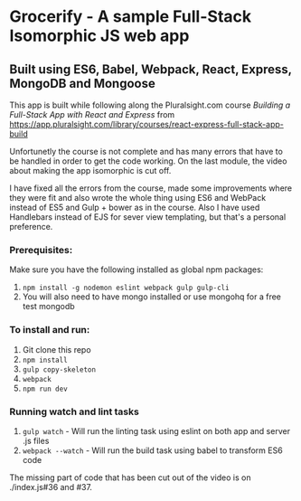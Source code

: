 # Grocerify - A sample Full-Stack Isomorphic JS web app
## Built using ES6, Babel, Webpack, React, Express, MongoDB and Mongoose

This app is built while following along the Pluralsight.com course _Building a Full-Stack App with React and Express_
from https://app.pluralsight.com/library/courses/react-express-full-stack-app-build

Unfortunetly the course is not complete and has many errors that have to be handled in order to get the code working.
On the last module, the video about making the app isomorphic is cut off.

I have fixed all the errors from the course, made some improvements where they were fit and also wrote the whole thing
using ES6 and WebPack instead of ES5 and Gulp + bower as in the course. Also I have used Handlebars instead of EJS for
sever view templating, but that's a personal preference.

### Prerequisites:

Make sure you have the following installed as global npm packages:
1. `npm install -g nodemon eslint webpack gulp gulp-cli`
2. You will also need to have mongo installed or use mongohq for a free test mongodb

### To install and run:

1. Git clone this repo
2. `npm install`
3. `gulp copy-skeleton`
4. `webpack`
5. `npm run dev`

### Running watch and lint tasks

1. `gulp watch` - Will run the linting task using eslint on both app and server .js files
2. `webpack --watch` - Will run the build task using babel to transform ES6 code

The missing part of code that has been cut out of the video is on ./index.js#36 and #37.
